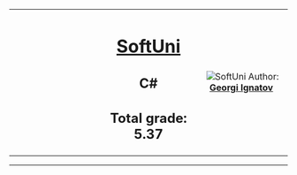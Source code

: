 <body>
<!-- Head Start -->
<table border="0" width="100%" cellspacing="1" cellpadding="3" align="center">
    <tbody>
    <tr>
        <td align="center" width="33%"><img style="text-align: ;"
                                            src="http://conf.softuni.bg/wp-content/uploads/2015/01/SoftUni-Logo-Flat_square-blue-300x235.png"
                                            alt=""/></td>
        <td align="center" width="33%">
            <h1><a href="https://softuni.bg/">SoftUni</a></h1>
            <h2>C#</h2>
            <h2>Total grade: 5.37</h2>
        </td>
        <td align="center" width="33%"><img
                src="https://avatars1.githubusercontent.com/u/29753011?s=400&u=3721726f4f51e1fcf23e7d0ae9f31eed8f5fc499&v=4&amp;s=200"
                alt=""/>
            <img src="https://softuni.bg/favicon.ico" alt="SoftUni"/>
            Author:
            <strong>
                <a title="SoftUni Georgi Ignatov" href="https://softuni.bg/users/profile/trainings/bekop"
                   target="_blank">
                    Georgi Ignatov
                </a>
            </strong>
        </td>
    </tr>
    </tbody>
</table>

<hr/>

</body>
